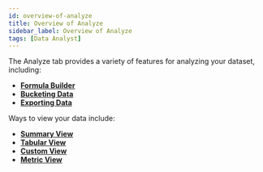 ```yaml
---
id: overview-of-analyze
title: Overview of Analyze
sidebar_label: Overview of Analyze
tags: [Data Analyst]
---
```


The Analyze tab provides a variety of features for analyzing your dataset, including:
* **[Formula Builder](../analyze/formula-builder/overview-of-formula-builder.md)** 
* **[Bucketing Data](../analyze/buckets.md)** 
* **[Exporting Data](../analyze/exporting.md)** 

Ways to view your data include:
* **[Summary View](../analyze/summary-view.md)** 
* **[Tabular View](../analyze/tabular-view.md)** 
* **[Custom View](../analyze/custom-view.md)** 
* **[Metric View](../analyze/metric-view.md)** 
